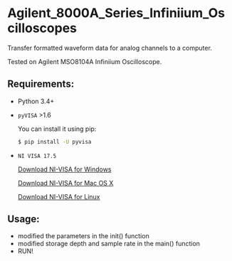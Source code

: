 # Agilent_8000A_Series_Infiniium_Oscilloscopes
Transfer formatted waveform data for analog channels to a computer.

Tested on Agilent MSO8104A Infiniium Oscilloscope.

## Requirements:

- Python 3.4+
- `pyVISA` >1.6

    You can install it using pip:
    ```bash
    $ pip install -U pyvisa
    ```
- `NI VISA 17.5`

	[Download NI-VISA for Windows](http://www.ni.com/download/ni-visa-17.5/7220/en/ "NI-VISA 17.5 for Windows")

	[Download NI-VISA for Mac OS X](http://www.ni.com/download/ni-visa-17.5/7224/en/ "NI-VISA 17.5 for Mac")
    
	[Download NI-VISA for Linux](http://www.ni.com/download/ni-visa-17.0/6700/en/ "NI-VISA 17.5 for Linux")

## Usage:

- modified the parameters in the init() function
- modified storage depth and sample rate in the main() function
- RUN!

